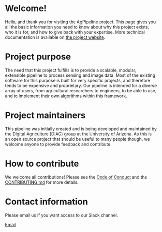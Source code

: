 # Welcome! 

Hello, and thank you for visiting the AgPipeline project. 
This page gives you all the basic information you need to know about why this project exists, who it is for, and how to give back with your expertise. 
More technical documentation is available on [the project website](https://agpipeline.github.io/). 

# Project purpose

The need that this project fulfills is to provide a scalable, modular, extensible pipeline to process sensing and image data. 
Most of the existing software for this purpose is built for very specific projects, and therefore tends to be expensive and proprietary. 
Our pipeline is intended for a diverse array of users, from agricultural researchers to engineers, to be able to use, and to implement their own algorithms within this framework. 

# Project maintainers

This pipeline was initially created and is being developed and maintained by the DIgital Agriculture (DIAG) group at the University of Arizona. 
As this is an open source project that should be useful to many people though, we welcome anyone to provide feedback and contribute. 

# How to contribute

We welcome all contributions! 
Please see the [Code of Conduct](https://github.com/AgPipeline/.github/blob/main/.github/CODE_OF_CONDUCT.md) and the [CONTRIBUTING.md](https://github.com/AgPipeline/.github/blob/main/.github/CONTRIBUTING.md) for more details. 

# Contact information
Please email us if you want access to our Slack channel.

[Email](mailto:dlebauer@email.arizona.edu?Subject=GitHub%20Query)
